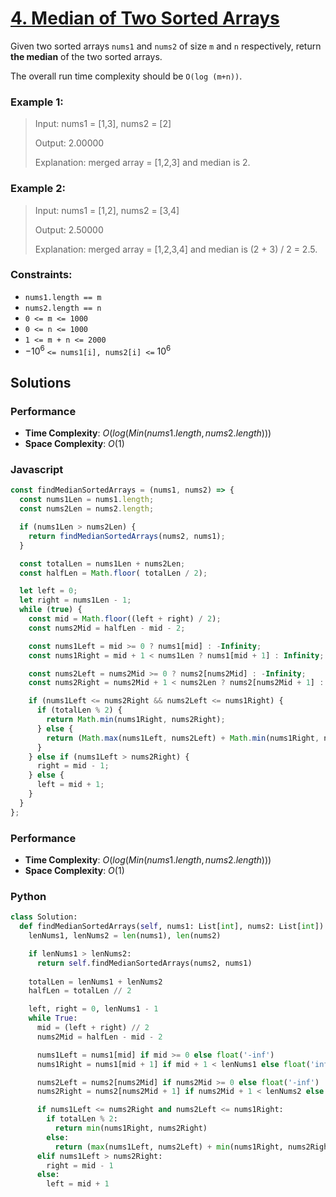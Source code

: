 # [4. Median of Two Sorted Arrays](https://leetcode.com/problems/median-of-two-sorted-arrays/description/)

Given two sorted arrays `nums1` and `nums2` of size `m` and `n` respectively, return **the median** of the two sorted arrays.

The overall run time complexity should be `O(log (m+n))`.

 
### Example 1:
> Input: nums1 = [1,3], nums2 = [2]
>
> Output: 2.00000
>
> Explanation: merged array = [1,2,3] and median is 2.


### Example 2:
> Input: nums1 = [1,2], nums2 = [3,4]
>
> Output: 2.50000
>
> Explanation: merged array = [1,2,3,4] and median is (2 + 3) / 2 = 2.5.


### Constraints:
- `nums1.length == m`
- `nums2.length == n`
- `0 <= m <= 1000`
- `0 <= n <= 1000`
- `1 <= m + n <= 2000`
- $-10^6$ `<= nums1[i], nums2[i] <=` $10^6$


## Solutions

### Performance

- **Time Complexity**: $O(log(Min(nums1.length, nums2.length)))$
- **Space Complexity**: $O(1)$

### Javascript
```javascript
const findMedianSortedArrays = (nums1, nums2) => {
  const nums1Len = nums1.length;
  const nums2Len = nums2.length;

  if (nums1Len > nums2Len) {
    return findMedianSortedArrays(nums2, nums1);
  }

  const totalLen = nums1Len + nums2Len;
  const halfLen = Math.floor( totalLen / 2);

  let left = 0;
  let right = nums1Len - 1;
  while (true) {
    const mid = Math.floor((left + right) / 2);
    const nums2Mid = halfLen - mid - 2;

    const nums1Left = mid >= 0 ? nums1[mid] : -Infinity;
    const nums1Right = mid + 1 < nums1Len ? nums1[mid + 1] : Infinity;

    const nums2Left = nums2Mid >= 0 ? nums2[nums2Mid] : -Infinity;
    const nums2Right = nums2Mid + 1 < nums2Len ? nums2[nums2Mid + 1] : Infinity;

    if (nums1Left <= nums2Right && nums2Left <= nums1Right) {
      if (totalLen % 2) {
        return Math.min(nums1Right, nums2Right);
      } else {
        return (Math.max(nums1Left, nums2Left) + Math.min(nums1Right, nums2Right)) / 2;
      }
    } else if (nums1Left > nums2Right) {
      right = mid - 1;
    } else {
      left = mid + 1;
    }
  }
};
```

### Performance

- **Time Complexity**: $O(log(Min(nums1.length, nums2.length)))$
- **Space Complexity**: $O(1)$

### Python
```python
class Solution:
  def findMedianSortedArrays(self, nums1: List[int], nums2: List[int]) -> float:
    lenNums1, lenNums2 = len(nums1), len(nums2)

    if lenNums1 > lenNums2:
      return self.findMedianSortedArrays(nums2, nums1)
    
    totalLen = lenNums1 + lenNums2
    halfLen = totalLen // 2

    left, right = 0, lenNums1 - 1
    while True:
      mid = (left + right) // 2
      nums2Mid = halfLen - mid - 2

      nums1Left = nums1[mid] if mid >= 0 else float('-inf')
      nums1Right = nums1[mid + 1] if mid + 1 < lenNums1 else float('inf')

      nums2Left = nums2[nums2Mid] if nums2Mid >= 0 else float('-inf')
      nums2Right = nums2[nums2Mid + 1] if nums2Mid + 1 < lenNums2 else float('inf')

      if nums1Left <= nums2Right and nums2Left <= nums1Right:
        if totalLen % 2:
          return min(nums1Right, nums2Right)
        else:
          return (max(nums1Left, nums2Left) + min(nums1Right, nums2Right)) / 2
      elif nums1Left > nums2Right:
        right = mid - 1
      else:
        left = mid + 1
```